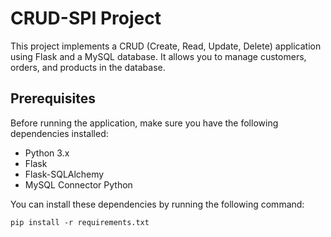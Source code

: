 # CRUD-SPI Project

This project implements a CRUD (Create, Read, Update, Delete) application using Flask and a MySQL database. It allows you to manage customers, orders, and products in the database.

## Prerequisites

Before running the application, make sure you have the following dependencies installed:

- Python 3.x
- Flask
- Flask-SQLAlchemy
- MySQL Connector Python

You can install these dependencies by running the following command:

```shell
pip install -r requirements.txt
